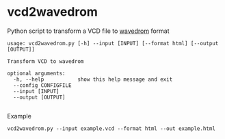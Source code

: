 # vcd2wavedrom

Python script to transform a VCD file to [wavedrom](https://wavedrom.com/) format

```
usage: vcd2wavedrom.py [-h] --input [INPUT] [--format html] [--output [OUTPUT]] 

Transform VCD to wavedrom

optional arguments:
  -h, --help           show this help message and exit
  --config CONFIGFILE
  --input [INPUT]
  --output [OUTPUT]
  
```
Example
```
vcd2wavedrom.py --input example.vcd --format html --out example.html
```
